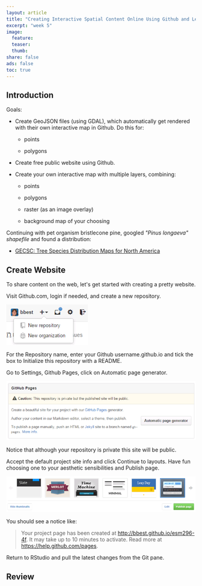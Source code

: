 ```yaml
---
layout: article
title: "Creating Interactive Spatial Content Online Using Github and Leaflet"
excerpt: "week 5"
image:
  feature:
  teaser:
  thumb:
share: false
ads: false
toc: true
---
```



## Introduction

Goals:

- Create GeoJSON files (using GDAL), which automatically get rendered with their own interactive map in Github. Do this for:

  - points
  
  - polygons  

- Create free public website using Github.

- Create your own interactive map with multiple layers, combining:

  - points
  
  - polygons
  
  - raster (as an image overlay)
  
  - background map of your choosing
  


Continuing with pet organism bristlecone pine, googled _"Pinus longaeva" shapefile_ and found a distribution:
  
  - [GECSC: Tree Species Distribution Maps for North America](http://esp.cr.usgs.gov/data/little/)



## Create Website

To share content on the web, let's get started with creating a pretty website.

Visit Github.com, login if needed, and create a new repository.

![](./img/github_add_repo.PNG)

For the Repository name, enter your Github username.github.io and tick the box to Initialize this repository with a README.

Go to Settings, Github Pages, click on Automatic page generator. 

![](./img/github_autopages.PNG)

Notice that although your repository is private this site will be public.

Accept the default project site info and click Continue to layouts. Have fun choosing one to your aesthetic sensibilities and Publish page.

![](./img/github_themes.PNG)

You should see a notice like:

> Your project page has been created at http://bbest.github.io/esm296-4f. It may take up to 10 minutes to activate. Read more at https://help.github.com/pages.

Return to RStudio and pull the latest changes from the Git pane.



## Review
